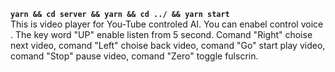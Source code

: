 <b>```yarn && cd server && yarn && cd ../ && yarn start```</b><br/>
This is video player for You-Tube controled AI. You can enabel control voice .
The key word "UP" enable listen from 5 second. Comand "Right" choise next video, comand "Left"  choise back video, comand "Go" start play video, comand "Stop" pause video, comand "Zero" toggle fulscrin.

